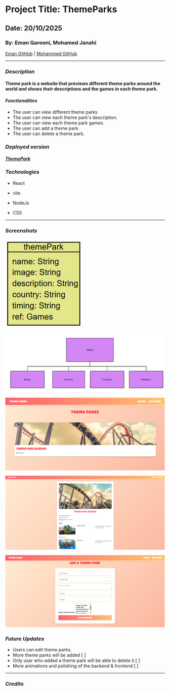 # Project Title: ThemeParks
## Date: 20/10/2025
### By:  Eman Qarooni, Mohamed Janahi

[Eman GitHub](https://github.com/emanqarooni ) |
[Mohammed GitHub](https://github.com/Mohamed-Janahi)


***

### ***Description***
#### Theme park is a website that previews different theme parks around the world and shows their descriptions and the games in each theme park.

#### ***Functionalities***
* The user can view different theme parks
* The user can view each theme park's description.
* The user can view each theme park games.
* The user can add a theme park.
* The user can delete a theme park.


### ***Deployed version***

##### [ThemePark]()

### ***Technologies***
* React

* vite
* NodeJs
* CSS

***
### ***Screenshots***

![ERD](./public/images/erd1.png)

![Hierarchy](./public/images/hierarchy.png)

![Home](./public/images/home%20page.png)

![Details](./public/images/details%20page.png)

![Create](./public/images/create%20page.png)

### ***Future Updates***
 - Users can edit theme parks.
 - More theme parks will be added [ ]
 - Only user who added a theme park will be able to delete it [ ]
 - More animations and polishing of the backend & frontend [ ]



***

### ***Credits***
#####
